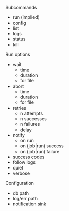 Subcommands
* run (implied)
* config
* list
* logs
* status
* kill

Run options
* wait
    * time
    * duration
    * for file
* abort
    * time
    * duration
    * for file
* retries
    * n attempts
    * n successes
    * n failures
    * delay
* notify
    * on run
    * on (job|run) success
    * on (job|run) failure
* success codes
* follow logs
* quiet
* verbose

Configuration
* db path
* log/err path
* notification sink